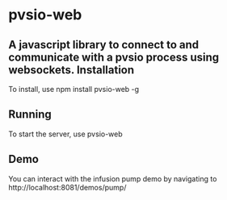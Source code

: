 pvsio-web
=========

A javascript library to connect to and communicate with a pvsio process using websockets.
Installation
------------
To install, use npm install pvsio-web -g

Running
-------
To start the server, use pvsio-web

Demo
----
You can interact with the infusion pump demo by navigating to http://localhost:8081/demos/pump/